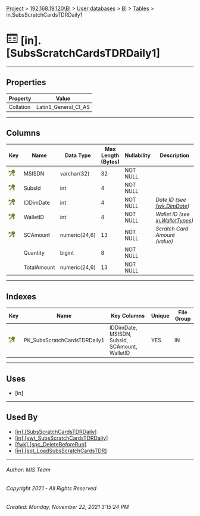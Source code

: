 #### 

[Project](../../../../index.md) > [192.168.19.120\\BI](../../../index.md) > [User databases](../../index.md) > [BI](../index.md) > [Tables](Tables.md) > in.SubsScratchCardsTDRDaily1

# ![Tables](../../../../Images/Table32.png) [in].[SubsScratchCardsTDRDaily1]

---

## <a name="#properties"></a>Properties

| Property | Value |
|---|---|
| Collation | Latin1_General_CI_AS |


---

## <a name="#columns"></a>Columns

| Key | Name | Data Type | Max Length (Bytes) | Nullability | Description |
|---|---|---|---|---|---|
| [![Cluster Primary Key PK_SubsScratchCardsTDRDaily1: IDDimDate\MSISDN\SubsId\SCAmount\WalletID](../../../../Images/pkcluster.png)](#indexes) | MSISDN | varchar(32) | 32 | NOT NULL |  |
| [![Cluster Primary Key PK_SubsScratchCardsTDRDaily1: IDDimDate\MSISDN\SubsId\SCAmount\WalletID](../../../../Images/pkcluster.png)](#indexes) | SubsId | int | 4 | NOT NULL |  |
| [![Cluster Primary Key PK_SubsScratchCardsTDRDaily1: IDDimDate\MSISDN\SubsId\SCAmount\WalletID](../../../../Images/pkcluster.png)](#indexes) | IDDimDate | int | 4 | NOT NULL | _Date ID (see [fwk.DimDate](DimDate.md))_ |
| [![Cluster Primary Key PK_SubsScratchCardsTDRDaily1: IDDimDate\MSISDN\SubsId\SCAmount\WalletID](../../../../Images/pkcluster.png)](#indexes) | WalletID | int | 4 | NOT NULL | _Wallet ID (see [in.WalletTypes](WalletTypes.md))_ |
| [![Cluster Primary Key PK_SubsScratchCardsTDRDaily1: IDDimDate\MSISDN\SubsId\SCAmount\WalletID](../../../../Images/pkcluster.png)](#indexes) | SCAmount | numeric(24,6) | 13 | NOT NULL | _Scratch Card Amount (value)_ |
|  | Quantity | bigint | 8 | NOT NULL |  |
|  | TotalAmount | numeric(24,6) | 13 | NOT NULL |  |


---

## <a name="#indexes"></a>Indexes

| Key | Name | Key Columns | Unique | File Group |
|---|---|---|---|---|
| [![Cluster Primary Key PK_SubsScratchCardsTDRDaily1: IDDimDate\MSISDN\SubsId\SCAmount\WalletID](../../../../Images/pkcluster.png)](#indexes) | PK_SubsScratchCardsTDRDaily1 | IDDimDate, MSISDN, SubsId, SCAmount, WalletID | YES | IN |


---

## <a name="#uses"></a>Uses

* [in]


---

## <a name="#usedby"></a>Used By

* [[in].[SubsScratchCardsTDRDaily]](../Views/SubsScratchCardsTDRDaily.md)
* [[in].[vwt_SubsScratchCardsTDRDaily]](../Views/vwt_SubsScratchCardsTDRDaily.md)
* [[fwk].[spc_DeleteBeforeRun]](../Programmability/Stored_Procedures/spc_DeleteBeforeRun.md)
* [[in].[spt_LoadSubsScratchCardsTDR]](../Programmability/Stored_Procedures/spt_LoadSubsScratchCardsTDR.md)


---

###### Author:  MIS Team

###### Copyright 2021 - All Rights Reserved

###### Created: Monday, November 22, 2021 3:15:24 PM


